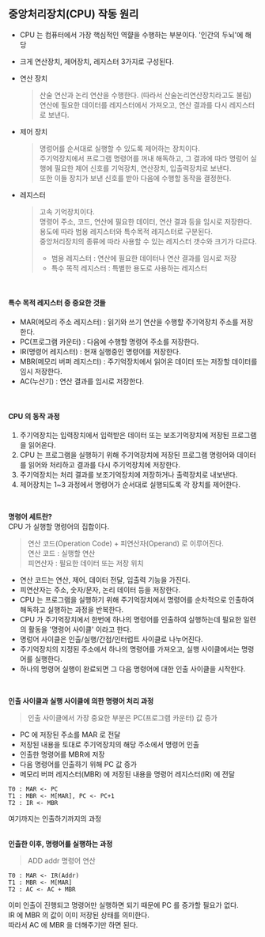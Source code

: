## 중앙처리장치(CPU) 작동 원리
* CPU 는 컴퓨터에서 가장 핵심적인 역햘을 수행하는 부분이다. '인간의 두뇌'에 해당   
* 크게 연산장치, 제어장치, 레지스터 3가지로 구성된다.   

* 연산 장치
  > 산술 연산과 논리 연산을 수행한다. (따라서 산술논리연산장치라고도 불림)   
  > 연산에 필요한 데이터를 레지스터에서 가져오고, 연산 결과를 다시 레지스터로 보낸다.

* 제어 장치
  > 명렁어를 순서대로 실행할 수 있도록 제어하는 장치이다.   
  > 주기억장치에서 프로그램 명령어를 꺼내 해독하고, 그 결과에 따라 명렁어 실행에 필요한 제어 신호를 기억장치, 연산장치, 입출력장치로 보낸다.   
  > 또한 이들 장치가 보낸 신호를 받아 다음에 수행할 동작을 결정한다.   

* 레지스터
  > 고속 기억장치이다.   
  > 명령어 주소, 코드, 연산에 필요한 데이터, 연산 결과 등을 임시로 저장한다.   
  > 용도에 따라 범용 레지스터와 특수목적 레지스터로 구분된다.   
  > 중앙처리장치의 종류에 따라 사용할 수 있는 레지스터 갯수와 크기가 다르다.   
  >   * 범용 레지스터 : 연산에 필요한 데이터나 연산 결과를 임시로 저장   
  >   * 특수 목적 레지스터 : 특별한 용도로 사용하는 레지스터   
</br>

#### 특수 목적 레지스터 중 중요한 것들
* MAR(메모리 주소 레지스터) : 읽기와 쓰기 연산을 수행할 주기억장치 주소를 저장한다.
* PC(프로그램 카운터) : 다음에 수행할 명령어 주소를 저장한다.
* IR(명령어 레지스터) : 현재 실행중인 명령어를 저장한다.
* MBR(메모리 버퍼 레지스터) : 주기억장치에서 읽어온 데이터 또는 저장할 데이터를 임시 저장한다.
* AC(누산기) : 연산 결과를 임시로 저장한다.
</br>

#### CPU 의 동작 과정

  1. 주기억장치는 입력장치에서 입력받은 데이터 또는 보조기억장치에 저장된 프로그램을 읽어온다.
  2. CPU 는 프로그램을 실행하기 위해 주기억장치에 저장된 프로그램 명령어와 데이터를 읽어와 처리하고 결과를 다시 주기억장치에 저장한다.
  3. 주기억장치는 처리 결과를 보조기억장치에 저장하거나 출력장치로 내보낸다.
  4. 제어장치는 1~3 과정에서 명령어가 순서대로 실행되도록 각 장치를 제어한다.
</br>

**명령어 세트란?**   
CPU 가 실행할 명령어의 집합이다.      
> 연산 코드(Operation Code) + 피연산자(Operand) 로 이루어진다.   
> 연산 코드 : 실행할 연산   
> 피연산자 : 필요한 데이터 또는 저장 위치   

* 연산 코드는 연산, 제어, 데이터 전달, 입출력 기능을 가진다.
* 피연산자는 주소, 숫자/문자, 논리 데이터 등을 저장한다.
* CPU 는 프로그램을 실행하기 위해 주기억장치에서 명령어를 순차적으로 인출하여 해독하고 실행하는 과정을 반복한다.
* CPU 가 주기억장치에서 한번에 하나의 명령어를 인출하여 실행하는데 필요한 일련의 활동을 '명령어 사이클' 이라고 한다.
* 명렁어 사이클은 인출/실행/간접/인터럽트 사이클로 나누어진다.
* 주기억장치의 지정된 주소에서 하나의 명령어를 가져오고, 실행 사이클에서는 명령어를 실행한다.
* 하나의 명령어 실행이 완료되면 그 다음 명령어에 대한 인출 사이클을 시작한다.
</br>

**인출 사이클과 실행 사이클에 의한 명령어 처리 과정**
> 인출 사이클에서 가장 중요한 부분은 PC(프로그램 카운터) 값 증가   

* PC 에 저장된 주소를 MAR 로 전달
* 저장된 내용을 토대로 주기억장치의 해당 주소에서 명령어 인출
* 인출한 명령어를 MBR에 저장
* 다음 명령어를 인출하기 위해 PC 값 증가
* 메모리 버퍼 레지스터(MBR) 에 저장된 내용을 명령어 레지스터(IR) 에 전달

```
T0 : MAR <- PC
T1 : MBR <- M[MAR], PC <- PC+1
T2 : IR <- MBR
```

여기까지는 인출하기까지의 과정   
</br>

**인출한 이후, 명령어를 실행하는 과정**   
> ADD addr 명령어 연산   

```
T0 : MAR <- IR(Addr)
T1 : MBR <- M[MAR]
T2 : AC <- AC + MBR
```

이미 인출이 진행되고 명령어만 실행하면 되기 때문에 PC 를 증가할 필요가 없다.   
IR 에 MBR 의 값이 이미 저장된 상태를 의미한다.   
따라서 AC 에 MBR 을 더해주기만 하면 된다.   

